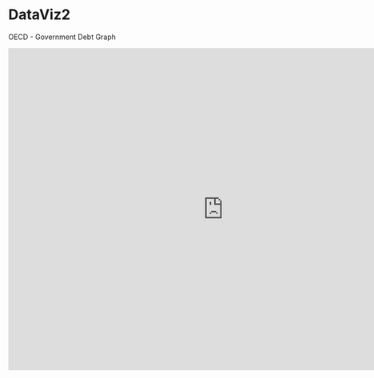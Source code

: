 # DataViz2
OECD - Government Debt Graph

<iframe src="https://data.oecd.org/chart/5Pg8" width="860" height="645" style="border: 0" mozallowfullscreen="true" webkitallowfullscreen="true" allowfullscreen="true"><a href="https://data.oecd.org/chart/5Pg8" target="_blank">OECD Chart: General government debt, Total, % of GDP, Annual, 2016</a></iframe>
